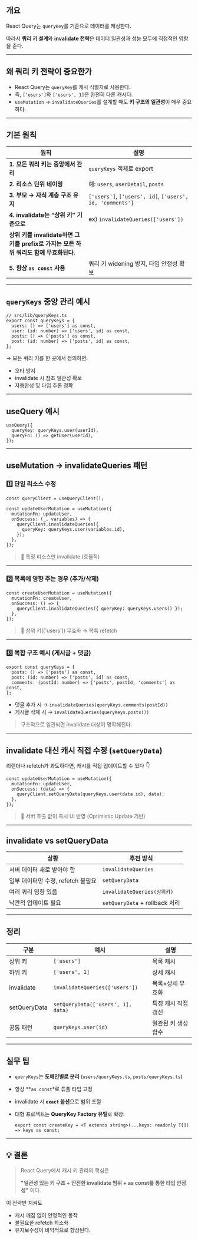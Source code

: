 ## 개요

React Query는 `queryKey`를 기준으로 데이터를 캐싱한다.

따라서 **쿼리 키 설계**와 **invalidate 전략**은 데이터 일관성과 성능 모두에 직접적인 영향을 준다.

---

## 왜 쿼리 키 전략이 중요한가

- React Query는 `queryKey`를 캐시 식별자로 사용한다.
- 즉, `['users']`와 `['users', 1]`은 완전히 다른 캐시다.
- `useMutation` → `invalidateQueries`를 설계할 때도 **키 구조의 일관성**이 매우 중요하다.

---

## 기본 원칙

| 원칙 | 설명 |
| --- | --- |
| **1. 모든 쿼리 키는 중앙에서 관리** | `queryKeys` 객체로 export |
| **2. 리소스 단위 네이밍** | 예: `users`, `userDetail`, `posts` |
| **3. 부모 → 자식 계층 구조 유지** | `['users']`, `['users', id]`, `['users', id, 'comments']` |
| **4. invalidate는 “상위 키” 기준으로** | ex) `invalidateQueries(['users'])`
**상위 키를 invalidate하면 그 키를 prefix로 가지는 모든 하위 쿼리도 함께 무효화된다.** |
| **5. 항상 `as const` 사용** | 쿼리 키 widening 방지, 타입 안정성 확보 |

---

## `queryKeys` 중앙 관리 예시

```tsx
// src/lib/queryKeys.ts
export const queryKeys = {
  users: () => ['users'] as const,
  user: (id: number) => ['users', id] as const,
  posts: () => ['posts'] as const,
  post: (id: number) => ['posts', id] as const,
};
```

→ 모든 쿼리 키를 한 곳에서 정의하면:

- 오타 방지
- invalidate 시 참조 일관성 확보
- 자동완성 및 타입 추론 정확

---

## useQuery 예시

```tsx
useQuery({
  queryKey: queryKeys.user(userId),
  queryFn: () => getUser(userId),
});
```

---

## useMutation → invalidateQueries 패턴

### 1️⃣ 단일 리소스 수정

```tsx
const queryClient = useQueryClient();

const updateUserMutation = useMutation({
  mutationFn: updateUser,
  onSuccess: (_, variables) => {
    queryClient.invalidateQueries({
      queryKey: queryKeys.user(variables.id),
    });
  },
});

```

> 🔸 특정 리소스만 invalidate (효율적)
> 

---

### 2️⃣ 목록에 영향 주는 경우 (추가/삭제)

```tsx
const createUserMutation = useMutation({
  mutationFn: createUser,
  onSuccess: () => {
    queryClient.invalidateQueries({ queryKey: queryKeys.users() });
  },
});

```

> 🔸 상위 키(['users']) 무효화 → 목록 refetch
> 

---

### 3️⃣ 복합 구조 예시 (게시글 + 댓글)

```tsx
export const queryKeys = {
  posts: () => ['posts'] as const,
  post: (id: number) => ['posts', id] as const,
  comments: (postId: number) => ['posts', postId, 'comments'] as const,
};

```

- 댓글 추가 시 → `invalidateQueries(queryKeys.comments(postId))`
- 게시글 삭제 시 → `invalidateQueries(queryKeys.posts())`

> 구조적으로 일관되면 invalidate 대상이 명확해진다.
> 

---

## invalidate 대신 캐시 직접 수정 (`setQueryData`)

리렌더나 refetch가 과도하다면, 캐시를 직접 업데이트할 수 있다 👇

```tsx
const updateUserMutation = useMutation({
  mutationFn: updateUser,
  onSuccess: (data) => {
    queryClient.setQueryData(queryKeys.user(data.id), data);
  },
});

```

> 🔸 서버 호출 없이 즉시 UI 반영 (Optimistic Update 기반)
> 

---

## invalidate vs setQueryData

| 상황 | 추천 방식 |
| --- | --- |
| 서버 데이터 새로 받아야 함 | `invalidateQueries` |
| 일부 데이터만 수정, refetch 불필요 | `setQueryData` |
| 여러 쿼리 영향 있음 | `invalidateQueries(상위키)` |
| 낙관적 업데이트 필요 | `setQueryData` + rollback 처리 |

---

## 정리

| 구분 | 예시 | 설명 |
| --- | --- | --- |
| 상위 키 | `['users']` | 목록 캐시 |
| 하위 키 | `['users', 1]` | 상세 캐시 |
| invalidate | `invalidateQueries(['users'])` | 목록+상세 무효화 |
| setQueryData | `setQueryData(['users', 1], data)` | 특정 캐시 직접 갱신 |
| 공통 패턴 | `queryKeys.user(id)` | 일관된 키 생성 함수 |

---

## 실무 팁

- `queryKeys`는 **도메인별로 분리** (`users/queryKeys.ts`, `posts/queryKeys.ts`)
- 항상 **`as const`*로 튜플 타입 고정
- invalidate 시 **`exact` 옵션**으로 범위 조절
- 대형 프로젝트는 **QueryKey Factory 유틸**로 확장:
    
    ```tsx
    export const createKey = <T extends string>(...keys: readonly T[]) => keys as const;
    
    ```
    

---

## 💡 결론

> React Query에서 캐시 키 관리의 핵심은
> 
> 
> **"일관성 있는 키 구조 + 안전한 invalidate 범위 + as const를 통한 타입 안정성"** 이다.
> 

이 전략만 지켜도

- 캐시 깨짐 없이 안정적인 동작
- 불필요한 refetch 최소화
- 유지보수성이 비약적으로 향상된다.
